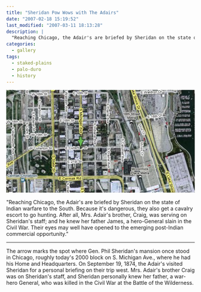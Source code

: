 ```yaml
---
title: "Sheridan Pow Wows with The Adairs"
date: "2007-02-18 15:19:52"
last_modified: "2007-03-11 18:13:28"
description: |
  "Reaching Chicago, the Adair's are briefed by Sheridan on the state of Indian warfare to the South. Because it's dangerous, they also get a cavalry escort to go hunting. After all, Mrs. Adair's brother, Craig, was serving on Sheridan's staff; and he knew her father James, a hero-General slain in the Civil War. Their eyes may well have opened to the emerging post-Indian commercial opportunity."
categories:
  - gallery
tags:
  - staked-plains
  - palo-duro
  - history    
---
```

![183](/images/gallery/183.jpg)

  "Reaching Chicago, the Adair's are briefed by Sheridan on the state of Indian warfare to the South. Because it's dangerous, they also get a cavalry escort to go hunting. After all, Mrs. Adair's brother, Craig, was serving on Sheridan's staff; and he knew her father James, a hero-General slain in the Civil War. Their eyes may well have opened to the emerging post-Indian commercial opportunity."
***

The arrow marks the spot where Gen. Phil Sheridan's mansion once stood in Chicago, roughly today's 2000 block on S. Michigan Ave., where he had his Home and Headquarters. On September 19, 1874, the Adair's visited Sheridan for a personal briefing on their trip west. Mrs. Adair's brother Craig was on Sheridan's staff, and Sheridan personally knew her father, a war-hero General, who was killed in the Civil War at the Battle of the Wilderness.
